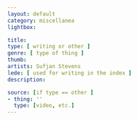 ```yaml
---
layout: default
category: miscellanea
lightbox:

title: 
type: [ writing or other ]
genre: [ type of thing ]
thumb:
artists: Sufjan Stevens
lede: [ used for writing in the index ]
description:

source: [if type == other ]
- thing: ''
  type: [video, etc.]
---
```

	